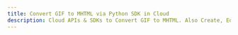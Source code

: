 ---title: Convert GIF to MHTML via Python SDK in Clouddescription: Cloud APIs & SDKs to Convert GIF to MHTML. Also Create, Edit & Render Microsoft Word & OpenOffice documents in the Cloud.---